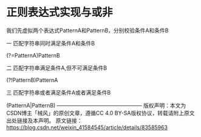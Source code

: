 

# 正则表达式实现与或非



我们先虚拟两个表达式PatternA和PatternB，分别校验条件A和条件B

一 匹配字符串同时满足条件A和条件B

(?=PatternA)PatternB

二 匹配字符串满足条件A,但不可满足条件B

(?!PatternB)PatternA

三 匹配字符串或者满足条件A或者满足条件B

(PatternA|PatternB)
————————————————
版权声明：本文为CSDN博主「械风」的原创文章，遵循CC 4.0 BY-SA版权协议，转载请附上原文出处链接及本声明。
原文链接：https://blog.csdn.net/weixin_41584545/article/details/83585963